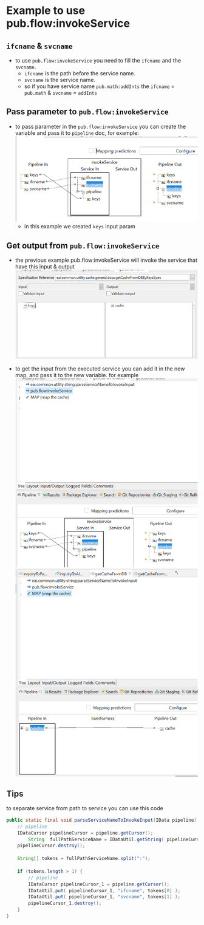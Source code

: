 # Example to use pub.flow:invokeService

## `ifcname` & `svcname`
- to use `pub.flow:invokeService` you need to fill the `ifcname` and the `svcname`.
    - `ifcname` is the path before the service name.
    - `svcname` is the service name.
    - so if you have service name `pub.math:addInts` the `ifcname` = `pub.math` & `svcname` = `addInts`

## Pass parameter to `pub.flow:invokeService`
- to pass parameter in the `pub.flow:invokeService` you can create the variable and pass it to `pipeline` doc, for example:
![](images/1.png)
    - in this example we created `keys` input param

## Get output from `pub.flow:invokeService`
- the previous example pub.flow:invokeService will invoke the service that have this input & output
![](images/2.png)

- to get the input from the executed service you can add it in the new map, and pass it to the new variable. for example
![](images/3.png) \
![](images/4.png)

## Tips
to separate service from path to service you can use this code
```java
public static final void parseServiceNameToInvokeInput(IData pipeline) throws ServiceException {
    // pipeline
    IDataCursor pipelineCursor = pipeline.getCursor();
        String	fullPathServiceName = IDataUtil.getString( pipelineCursor, "fullPathServiceName" );
    pipelineCursor.destroy();
    
    String[] tokens = fullPathServiceName.split(":");
    
    if (tokens.length > 1) {
        // pipeline
        IDataCursor pipelineCursor_1 = pipeline.getCursor();
        IDataUtil.put( pipelineCursor_1, "ifcname", tokens[0] );
        IDataUtil.put( pipelineCursor_1, "svcname", tokens[1] );
        pipelineCursor_1.destroy();
    }
}
```